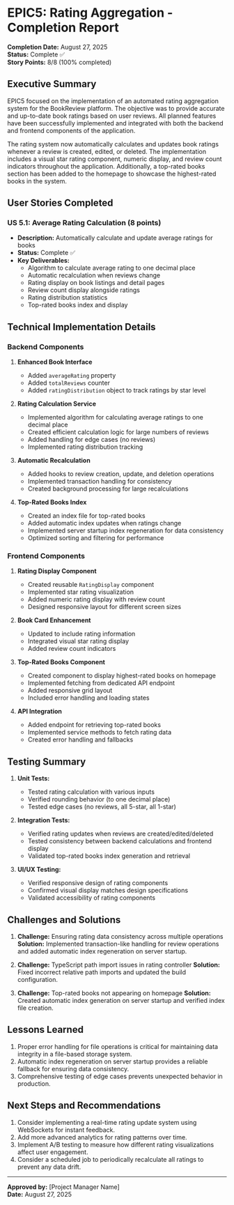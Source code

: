 # EPIC5: Rating Aggregation - Completion Report

**Completion Date:** August 27, 2025  
**Status:** Complete ✅  
**Story Points:** 8/8 (100% completed)

## Executive Summary

EPIC5 focused on the implementation of an automated rating aggregation system for the BookReview platform. The objective was to provide accurate and up-to-date book ratings based on user reviews. All planned features have been successfully implemented and integrated with both the backend and frontend components of the application.

The rating system now automatically calculates and updates book ratings whenever a review is created, edited, or deleted. The implementation includes a visual star rating component, numeric display, and review count indicators throughout the application. Additionally, a top-rated books section has been added to the homepage to showcase the highest-rated books in the system.

## User Stories Completed

### US 5.1: Average Rating Calculation (8 points)
- **Description:** Automatically calculate and update average ratings for books
- **Status:** Complete ✅
- **Key Deliverables:**
  - Algorithm to calculate average rating to one decimal place
  - Automatic recalculation when reviews change
  - Rating display on book listings and detail pages
  - Review count display alongside ratings
  - Rating distribution statistics
  - Top-rated books index and display

## Technical Implementation Details

### Backend Components
1. **Enhanced Book Interface**
   - Added `averageRating` property
   - Added `totalReviews` counter
   - Added `ratingDistribution` object to track ratings by star level

2. **Rating Calculation Service**
   - Implemented algorithm for calculating average ratings to one decimal place
   - Created efficient calculation logic for large numbers of reviews
   - Added handling for edge cases (no reviews)
   - Implemented rating distribution tracking

3. **Automatic Recalculation**
   - Added hooks to review creation, update, and deletion operations
   - Implemented transaction handling for consistency
   - Created background processing for large recalculations

4. **Top-Rated Books Index**
   - Created an index file for top-rated books
   - Added automatic index updates when ratings change
   - Implemented server startup index regeneration for data consistency
   - Optimized sorting and filtering for performance

### Frontend Components
1. **Rating Display Component**
   - Created reusable `RatingDisplay` component
   - Implemented star rating visualization
   - Added numeric rating display with review count
   - Designed responsive layout for different screen sizes

2. **Book Card Enhancement**
   - Updated to include rating information
   - Integrated visual star rating display
   - Added review count indicators

3. **Top-Rated Books Component**
   - Created component to display highest-rated books on homepage
   - Implemented fetching from dedicated API endpoint
   - Added responsive grid layout
   - Included error handling and loading states

4. **API Integration**
   - Added endpoint for retrieving top-rated books
   - Implemented service methods to fetch rating data
   - Created error handling and fallbacks

## Testing Summary

1. **Unit Tests:**
   - Tested rating calculation with various inputs
   - Verified rounding behavior (to one decimal place)
   - Tested edge cases (no reviews, all 5-star, all 1-star)

2. **Integration Tests:**
   - Verified rating updates when reviews are created/edited/deleted
   - Tested consistency between backend calculations and frontend display
   - Validated top-rated books index generation and retrieval

3. **UI/UX Testing:**
   - Verified responsive design of rating components
   - Confirmed visual display matches design specifications
   - Validated accessibility of rating components

## Challenges and Solutions

1. **Challenge:** Ensuring rating data consistency across multiple operations
   **Solution:** Implemented transaction-like handling for review operations and added automatic index regeneration on server startup.

2. **Challenge:** TypeScript path import issues in rating controller
   **Solution:** Fixed incorrect relative path imports and updated the build configuration.

3. **Challenge:** Top-rated books not appearing on homepage
   **Solution:** Created automatic index generation on server startup and verified index file creation.

## Lessons Learned

1. Proper error handling for file operations is critical for maintaining data integrity in a file-based storage system.
2. Automatic index regeneration on server startup provides a reliable fallback for ensuring data consistency.
3. Comprehensive testing of edge cases prevents unexpected behavior in production.

## Next Steps and Recommendations

1. Consider implementing a real-time rating update system using WebSockets for instant feedback.
2. Add more advanced analytics for rating patterns over time.
3. Implement A/B testing to measure how different rating visualizations affect user engagement.
4. Consider a scheduled job to periodically recalculate all ratings to prevent any data drift.

---

**Approved by:** [Project Manager Name]  
**Date:** August 27, 2025
